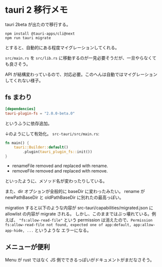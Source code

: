 # tauri 2 移行メモ

tauri 2beta が出たので移行する。

```shell
npm install @tauri-apps/cli@next
npm run tauri migrate
```

とすると、自動的にある程度マイグレーションしてくれる。

`src/main.rs` を `src/lib.rs` に移動するのが一見必要そうだが、一旦やらなくても良さそう。

API が結構変わっているので、対応必要。このへんは自動ではマイグレーションしてくれない様子。

## fs まわり

```toml
[dependencies]
tauri-plugin-fs = "2.0.0-beta.0"
```

というふうに依存追加。

↓のようにして有効化。 `src-tauri/src/main.rs`:

```rust
fn main() {
    tauri::Builder::default()
        .plugin(tauri_plugin_fs::init())
}
```

- renameFile removed and replaced with rename.
- removeFile removed and replaced with remove.

といったように、メソッド名が変わったりしている。

また、dir オプションが全般的に baseDir に変わったみたい。
rename が newPathBaseDir と oldPathBaseDir に別れたの最高っぽい。

migration すると以下のような内容が src-tauri/capabilities/migrated.json に allowlist の内容が migrate される。
しかし、このままではぶっ壊れている。例えば、 `"fs:allow-read-file"` という permission は消えたので、`Permission fs:allow-read-file not found, expected one of app:default, app:allow-app-hide, ...` というような
エラーになる。

## メニューが便利

Menu が rust ではなく JS 側でできるっぽいがドキュメントがまだなさそう。
